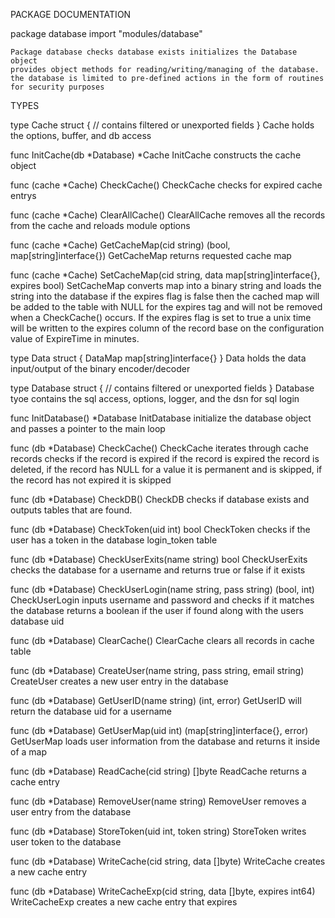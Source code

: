 PACKAGE DOCUMENTATION

package database
    import "modules/database"

    Package database checks database exists initializes the Database object
    provides object methods for reading/writing/managing of the database.
    the database is limited to pre-defined actions in the form of routines
    for security purposes

TYPES

type Cache struct {
    // contains filtered or unexported fields
}
    Cache holds the options, buffer, and db access

func InitCache(db *Database) *Cache
    InitCache constructs the cache object

func (cache *Cache) CheckCache()
    CheckCache checks for expired cache entrys

func (cache *Cache) ClearAllCache()
    ClearAllCache removes all the records from the cache and reloads module
    options

func (cache *Cache) GetCacheMap(cid string) (bool, map[string]interface{})
    GetCacheMap returns requested cache map

func (cache *Cache) SetCacheMap(cid string, data map[string]interface{}, expires bool)
    SetCacheMap converts map into a binary string and loads the string into
    the database if the expires flag is false then the cached map will be
    added to the table with NULL for the expires tag and will not be removed
    when a CheckCache() occurs. If the expires flag is set to true a unix
    time will be written to the expires column of the record base on the
    configuration value of ExpireTime in minutes.

type Data struct {
    DataMap map[string]interface{}
}
    Data holds the data input/output of the binary encoder/decoder

type Database struct {
    // contains filtered or unexported fields
}
    Database tyoe contains the sql access, options, logger, and the dsn for
    sql login

func InitDatabase() *Database
    InitDatabase initialize the database object and passes a pointer to the
    main loop

func (db *Database) CheckCache()
    CheckCache iterates through cache records checks if the record is
    expired if the record is expired the record is deleted, if the record
    has NULL for a value it is permanent and is skipped, if the record has
    not expired it is skipped

func (db *Database) CheckDB()
    CheckDB checks if database exists and outputs tables that are found.

func (db *Database) CheckToken(uid int) bool
    CheckToken checks if the user has a token in the database login_token
    table

func (db *Database) CheckUserExits(name string) bool
    CheckUserExits checks the database for a username and returns true or
    false if it exists

func (db *Database) CheckUserLogin(name string, pass string) (bool, int)
    CheckUserLogin inputs username and password and checks if it matches the
    database returns a boolean if the user if found along with the users
    database uid

func (db *Database) ClearCache()
    ClearCache clears all records in cache table

func (db *Database) CreateUser(name string, pass string, email string)
    CreateUser creates a new user entry in the database

func (db *Database) GetUserID(name string) (int, error)
    GetUserID will return the database uid for a username

func (db *Database) GetUserMap(uid int) (map[string]interface{}, error)
    GetUserMap loads user information from the database and returns it
    inside of a map

func (db *Database) ReadCache(cid string) []byte
    ReadCache returns a cache entry

func (db *Database) RemoveUser(name string)
    RemoveUser removes a user entry from the database

func (db *Database) StoreToken(uid int, token string)
    StoreToken writes user token to the database

func (db *Database) WriteCache(cid string, data []byte)
    WriteCache creates a new cache entry

func (db *Database) WriteCacheExp(cid string, data []byte, expires int64)
    WriteCacheExp creates a new cache entry that expires
